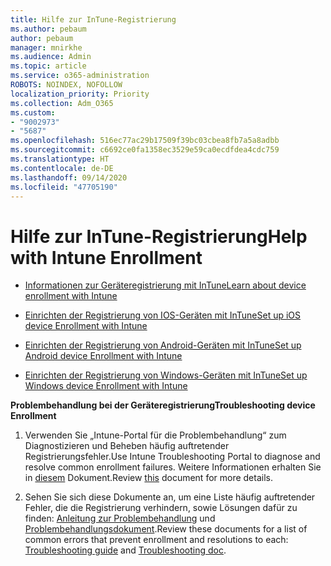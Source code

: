 ```yaml
---
title: Hilfe zur InTune-Registrierung
ms.author: pebaum
author: pebaum
manager: mnirkhe
ms.audience: Admin
ms.topic: article
ms.service: o365-administration
ROBOTS: NOINDEX, NOFOLLOW
localization_priority: Priority
ms.collection: Adm_O365
ms.custom:
- "9002973"
- "5687"
ms.openlocfilehash: 516ec77ac29b17509f39bc03cbea8fb7a5a8adbb
ms.sourcegitcommit: c6692ce0fa1358ec3529e59ca0ecdfdea4cdc759
ms.translationtype: HT
ms.contentlocale: de-DE
ms.lasthandoff: 09/14/2020
ms.locfileid: "47705190"
---
```

# <a name="help-with-intune-enrollment"></a><span data-ttu-id="f23fd-102">Hilfe zur InTune-Registrierung</span><span class="sxs-lookup"><span data-stu-id="f23fd-102">Help with Intune Enrollment</span></span>


- [<span data-ttu-id="f23fd-103">Informationen zur Geräteregistrierung mit InTune</span><span class="sxs-lookup"><span data-stu-id="f23fd-103">Learn about device enrollment with Intune</span></span>](https://docs.microsoft.com/intune/device-enrollment)

- [<span data-ttu-id="f23fd-104">Einrichten der Registrierung von IOS-Geräten mit InTune</span><span class="sxs-lookup"><span data-stu-id="f23fd-104">Set up iOS device Enrollment with Intune</span></span>](https://docs.microsoft.com/intune/ios-enroll)

- [<span data-ttu-id="f23fd-105">Einrichten der Registrierung von Android-Geräten mit InTune</span><span class="sxs-lookup"><span data-stu-id="f23fd-105">Set up Android device Enrollment with Intune</span></span>](https://docs.microsoft.com/intune/android-enroll)

- [<span data-ttu-id="f23fd-106">Einrichten der Registrierung von Windows-Geräten mit InTune</span><span class="sxs-lookup"><span data-stu-id="f23fd-106">Set up Windows device Enrollment with Intune</span></span>](https://docs.microsoft.com/intune/windows-enroll)

<span data-ttu-id="f23fd-107">**Problembehandlung bei der Geräteregistrierung**</span><span class="sxs-lookup"><span data-stu-id="f23fd-107">**Troubleshooting device Enrollment**</span></span>

1. <span data-ttu-id="f23fd-108">Verwenden Sie „Intune-Portal für die Problembehandlung“ zum Diagnostizieren und Beheben häufig auftretender Registrierungsfehler.</span><span class="sxs-lookup"><span data-stu-id="f23fd-108">Use Intune Troubleshooting Portal to diagnose and resolve common enrollment failures.</span></span> <span data-ttu-id="f23fd-109">Weitere Informationen erhalten Sie in [diesem](https://docs.microsoft.com/intune/help-desk-operators) Dokument.</span><span class="sxs-lookup"><span data-stu-id="f23fd-109">Review [this](https://docs.microsoft.com/intune/help-desk-operators) document for more details.</span></span>

2. <span data-ttu-id="f23fd-110">Sehen Sie sich diese Dokumente an, um eine Liste häufig auftretender Fehler, die die Registrierung verhindern, sowie Lösungen dafür zu finden: [Anleitung zur Problembehandlung](https://support.microsoft.com/help/4469913/troubleshooting-windows-device-enrollment-problems-in-microsoft-intune) und [Problembehandlungsdokument](https://docs.microsoft.com/intune/troubleshoot-device-enrollment-in-intune).</span><span class="sxs-lookup"><span data-stu-id="f23fd-110">Review these documents for a list of common errors that prevent enrollment and resolutions to each: [Troubleshooting guide](https://support.microsoft.com/help/4469913/troubleshooting-windows-device-enrollment-problems-in-microsoft-intune) and [Troubleshooting doc](https://docs.microsoft.com/intune/troubleshoot-device-enrollment-in-intune).</span></span>